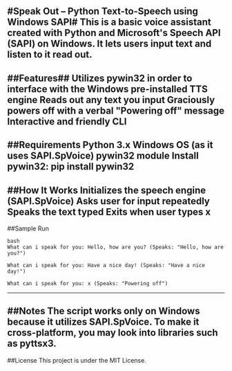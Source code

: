 #Speak Out – Python Text-to-Speech using Windows SAPI#
This is a basic voice assistant created with Python and Microsoft's Speech API (SAPI) on Windows. It lets users input text and listen to it read out.
---
##Features##
Utilizes pywin32 in order to interface with the Windows pre-installed TTS engine
Reads out any text you input
Graciously powers off with a verbal "Powering off" message
Interactive and friendly CLI
---
##Requirements
Python 3.x
Windows OS (as it uses SAPI.SpVoice)
pywin32 module
Install pywin32:
pip install pywin32
---
##How It Works
Initializes the speech engine (SAPI.SpVoice)
Asks user for input repeatedly
Speaks the text typed
Exits when user types x
---
##Sample Run
~~~
bash
What can i speak for you: Hello, how are you? (Speaks: "Hello, how are you?")

What can i speak for you: Have a nice day! (Speaks: "Have a nice day!")

What can i speak for you: x (Speaks: "Powering off")
~~~
---
##Notes
The script works only on Windows because it utilizes SAPI.SpVoice.
To make it cross-platform, you may look into libraries such as pyttsx3.
---
##License
This project is under the MIT License.
